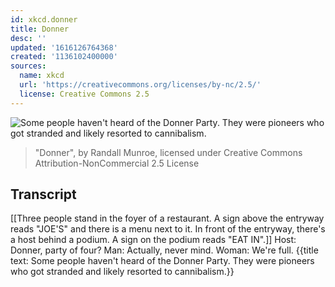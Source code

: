 ```yaml
---
id: xkcd.donner
title: Donner
desc: ''
updated: '1616126764368'
created: '1136102400000'
sources:
  name: xkcd
  url: 'https://creativecommons.org/licenses/by-nc/2.5/'
  license: Creative Commons 2.5
---
```

![Some people haven't heard of the Donner Party.  They were pioneers who got stranded and likely resorted to cannibalism.](https://imgs.xkcd.com/comics/donner.jpg)
> "Donner", by Randall Munroe, licensed under Creative Commons Attribution-NonCommercial 2.5 License

## Transcript
[[Three people stand in the foyer of a restaurant. A sign above the entryway reads "JOE'S" and there is a menu next to it. In front of the entryway, there's a host behind a podium. A sign on the podium reads "EAT IN".]]
Host: Donner, party of four?
Man: Actually, never mind.
Woman: We're full.
{{title text: Some people haven't heard of the Donner Party.  They were pioneers who got stranded and likely resorted to cannibalism.}}
